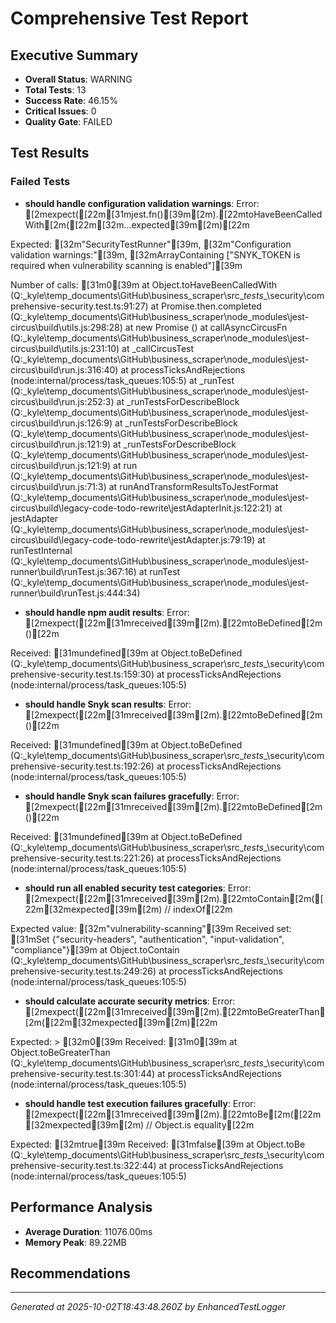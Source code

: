 # Comprehensive Test Report

## Executive Summary
- **Overall Status**: WARNING
- **Total Tests**: 13
- **Success Rate**: 46.15%
- **Critical Issues**: 0
- **Quality Gate**: FAILED

## Test Results
### Failed Tests
- **should handle configuration validation warnings**: Error: [2mexpect([22m[31mjest.fn()[39m[2m).[22mtoHaveBeenCalledWith[2m([22m[32m...expected[39m[2m)[22m

Expected: [32m"SecurityTestRunner"[39m, [32m"Configuration validation warnings:"[39m, [32mArrayContaining ["SNYK_TOKEN is required when vulnerability scanning is enabled"][39m

Number of calls: [31m0[39m
    at Object.toHaveBeenCalledWith (Q:\_kyle\temp_documents\GitHub\business_scraper\src\__tests__\security\comprehensive-security.test.ts:91:27)
    at Promise.then.completed (Q:\_kyle\temp_documents\GitHub\business_scraper\node_modules\jest-circus\build\utils.js:298:28)
    at new Promise (<anonymous>)
    at callAsyncCircusFn (Q:\_kyle\temp_documents\GitHub\business_scraper\node_modules\jest-circus\build\utils.js:231:10)
    at _callCircusTest (Q:\_kyle\temp_documents\GitHub\business_scraper\node_modules\jest-circus\build\run.js:316:40)
    at processTicksAndRejections (node:internal/process/task_queues:105:5)
    at _runTest (Q:\_kyle\temp_documents\GitHub\business_scraper\node_modules\jest-circus\build\run.js:252:3)
    at _runTestsForDescribeBlock (Q:\_kyle\temp_documents\GitHub\business_scraper\node_modules\jest-circus\build\run.js:126:9)
    at _runTestsForDescribeBlock (Q:\_kyle\temp_documents\GitHub\business_scraper\node_modules\jest-circus\build\run.js:121:9)
    at _runTestsForDescribeBlock (Q:\_kyle\temp_documents\GitHub\business_scraper\node_modules\jest-circus\build\run.js:121:9)
    at run (Q:\_kyle\temp_documents\GitHub\business_scraper\node_modules\jest-circus\build\run.js:71:3)
    at runAndTransformResultsToJestFormat (Q:\_kyle\temp_documents\GitHub\business_scraper\node_modules\jest-circus\build\legacy-code-todo-rewrite\jestAdapterInit.js:122:21)
    at jestAdapter (Q:\_kyle\temp_documents\GitHub\business_scraper\node_modules\jest-circus\build\legacy-code-todo-rewrite\jestAdapter.js:79:19)
    at runTestInternal (Q:\_kyle\temp_documents\GitHub\business_scraper\node_modules\jest-runner\build\runTest.js:367:16)
    at runTest (Q:\_kyle\temp_documents\GitHub\business_scraper\node_modules\jest-runner\build\runTest.js:444:34)
- **should handle npm audit results**: Error: [2mexpect([22m[31mreceived[39m[2m).[22mtoBeDefined[2m()[22m

Received: [31mundefined[39m
    at Object.toBeDefined (Q:\_kyle\temp_documents\GitHub\business_scraper\src\__tests__\security\comprehensive-security.test.ts:159:30)
    at processTicksAndRejections (node:internal/process/task_queues:105:5)
- **should handle Snyk scan results**: Error: [2mexpect([22m[31mreceived[39m[2m).[22mtoBeDefined[2m()[22m

Received: [31mundefined[39m
    at Object.toBeDefined (Q:\_kyle\temp_documents\GitHub\business_scraper\src\__tests__\security\comprehensive-security.test.ts:192:26)
    at processTicksAndRejections (node:internal/process/task_queues:105:5)
- **should handle Snyk scan failures gracefully**: Error: [2mexpect([22m[31mreceived[39m[2m).[22mtoBeDefined[2m()[22m

Received: [31mundefined[39m
    at Object.toBeDefined (Q:\_kyle\temp_documents\GitHub\business_scraper\src\__tests__\security\comprehensive-security.test.ts:221:26)
    at processTicksAndRejections (node:internal/process/task_queues:105:5)
- **should run all enabled security test categories**: Error: [2mexpect([22m[31mreceived[39m[2m).[22mtoContain[2m([22m[32mexpected[39m[2m) // indexOf[22m

Expected value: [32m"vulnerability-scanning"[39m
Received set:   [31mSet {"security-headers", "authentication", "input-validation", "compliance"}[39m
    at Object.toContain (Q:\_kyle\temp_documents\GitHub\business_scraper\src\__tests__\security\comprehensive-security.test.ts:249:26)
    at processTicksAndRejections (node:internal/process/task_queues:105:5)
- **should calculate accurate security metrics**: Error: [2mexpect([22m[31mreceived[39m[2m).[22mtoBeGreaterThan[2m([22m[32mexpected[39m[2m)[22m

Expected: > [32m0[39m
Received:   [31m0[39m
    at Object.toBeGreaterThan (Q:\_kyle\temp_documents\GitHub\business_scraper\src\__tests__\security\comprehensive-security.test.ts:301:44)
    at processTicksAndRejections (node:internal/process/task_queues:105:5)
- **should handle test execution failures gracefully**: Error: [2mexpect([22m[31mreceived[39m[2m).[22mtoBe[2m([22m[32mexpected[39m[2m) // Object.is equality[22m

Expected: [32mtrue[39m
Received: [31mfalse[39m
    at Object.toBe (Q:\_kyle\temp_documents\GitHub\business_scraper\src\__tests__\security\comprehensive-security.test.ts:322:44)
    at processTicksAndRejections (node:internal/process/task_queues:105:5)

## Performance Analysis
- **Average Duration**: 11076.00ms
- **Memory Peak**: 89.22MB

## Recommendations


---
*Generated at 2025-10-02T18:43:48.260Z by EnhancedTestLogger*